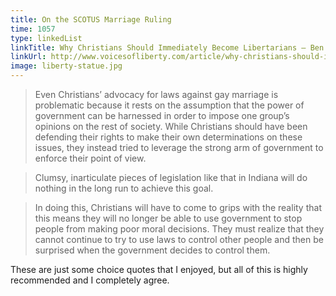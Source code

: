 ```yaml
---
title: On the SCOTUS Marriage Ruling
time: 1057
type: linkedList
linkTitle: Why Christians Should Immediately Become Libertarians — Ben Lewis
linkUrl: http://www.voicesofliberty.com/article/why-christians-should-immediately-become-libertarians/
image: liberty-statue.jpg
---
```


<blockquote>
    <p>Even Christians’ advocacy for laws against gay marriage is problematic because it rests on the assumption that the power of government can be harnessed in order to impose one group’s opinions on the rest of society. While Christians should have been defending their rights to make their own determinations on these issues, they instead tried to leverage the strong arm of government to enforce their point of view.</p>
</blockquote>

<blockquote>
    <p>Clumsy, inarticulate pieces of legislation like that in Indiana will do nothing in the long run to achieve this goal.</p>
</blockquote>

<blockquote>
    <p>In doing this, Christians will have to come to grips with the reality that this means they will no longer be able to use government to stop people from making poor moral decisions. They must realize that they cannot continue to try to use laws to control other people and then be surprised when the government decides to control them.</p>
</blockquote>

<p>These are just some choice quotes that I enjoyed, but all of this is highly recommended and I completely agree.</p>
